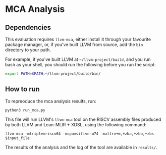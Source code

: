 
# MCA Analysis

## Dependencies

This evaluation requires `llvm-mca`, either install it through your favourite
package manager, or, if you've built LLVM from source, add the `bin` directory
to your path.

For example, if you've built LLVM at `~/llvm-project/build`, and you run bash as
your shell, you should run the following before you run the script:

```bash
export PATH=$PATH:~/llvm-project/build/bin/
```

## How to run

To repreoduce the mca analysis results, run:
```
python3 run_mca.py 
```

This file will run LLVM's `llvm-mca` tool on the RISCV assembly files produced by both LLVM and Lean-MLIR + XDSL, using the following command:
```
llvm-mca -mtriple=riscv64 -mcpu=sifive-u74 -mattr=+m,+zba,+zbb,+zbs $input_file
```

The results of the analysis and the log of the tool are available in `results/`.
